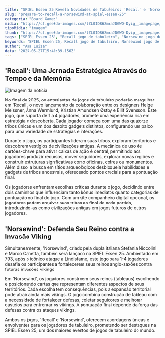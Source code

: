 ```yaml
---
title: "SPIEL Essen 25 Revela Novidades de Tabuleiro: 'Recall' e 'Norsewind' em Destaque"
slug: "prepare-to-recall-a-norsewind-at-spiel-essen-25"
categoria: "Board Games"
midia: "https://cf.geekdo-images.com/lZL0ID86ZmraJDGWO-Dyig__imagepage/img/HnCfaA0P9cMgDDOzHNdt-jq5paI=/fit-in/900x600/filters:no_upscale():strip_icc()/pic8886325.png"
tipoMidia: "imagem"
thumb: "https://cf.geekdo-images.com/lZL0ID86ZmraJDGWO-Dyig__imagepage/img/HnCfaA0P9cMgDDOzHNdt-jq5paI=/fit-in/900x600/filters:no_upscale():strip_icc()/pic8886325.png"
tags: ["SPIEL Essen 25", "Recall jogo de tabuleiro", "Norsewind jogo de tabuleiro", "jogos de estratégia", "lançamentos de jogos de tabuleiro"]
keywords: "SPIEL Essen 25, Recall jogo de tabuleiro, Norsewind jogo de tabuleiro, jogos de estratégia, lançamentos de jogos de tabuleiro"
author: "Ana Luiza"
data: "2025-05-27T15:40:39.156Z"
---
```


## 'Recall': Uma Jornada Estratégica Através do Tempo e da Memória

![Imagem da notícia](https://cf.geekdo-images.com/Y1jxPWLC_GO2rnvCMO-TQw__imagepage/img/hIMkhnwUbFfYvJOaCBTRRr42fto=/fit-in/900x600/filters:no_upscale():strip_icc()/pic8878999.png)

No final de 2025, os entusiastas de jogos de tabuleiro poderão mergulhar em 'Recall', o novo lançamento da colaboração entre os designers Helge Meissner, Anna Wermlund, Kristian Amundsen Østby e Eilif Svensson. Este jogo, que suporta de 1 a 4 jogadores, promete uma experiência rica em estratégia e descoberta. Cada jogador começa com uma das quatorze tribos únicas e um dos dezoito gadgets distintos, configurando um palco para uma variedade de estratégias e interações.

Durante o jogo, os participantes lideram suas tribos, exploram territórios e descobrem vestígios de civilizações antigas. A mecânica de uso de cartões-chave para ativar caixas de ação é central, permitindo aos jogadores produzir recursos, mover seguidores, explorar novas regiões e construir estruturas significativas como oficinas, cofres ou monumentos. Além disso, a busca em sítios arqueológicos desbloqueia habilidades e gadgets de tribos ancestrais, oferecendo pontos cruciais para a pontuação final.

Os jogadores enfrentam escolhas críticas durante o jogo, decidindo entre dois caminhos que influenciam tanto bônus imediatos quanto categorias de pontuação no final do jogo. Com um site companheiro digital opcional, os jogadores podem arquivar suas tribos ao final de cada partida, introduzindo-as como civilizações antigas em jogos futuros de outros jogadores.

## 'Norsewind': Defenda Seu Reino contra a Invasão Viking

Simultaneamente, 'Norsewind', criado pela dupla italiana Stefania Niccolini e Marco Canetta, também será lançado na SPIEL Essen 25. Ambientado em 793, após o icônico ataque a Lindisfarne, este jogo para 1-4 jogadores desafia os participantes a fortalecerem seus reinos anglo-saxões contra futuras invasões vikings.

Em 'Norsewind', os jogadores constroem seus reinos (tableaus) escolhendo e posicionando cartas que representam diferentes aspectos de seus territórios. Cada escolha tem consequências, pois a expansão territorial pode atrair ainda mais vikings. O jogo combina construção de tableau com a necessidade de fortalecer defesas, coletar seguidores e melhorar castelos para enfrentar os vikings. A pontuação final depende da força das defesas contra os ataques vikings.

Ambos os jogos, 'Recall' e 'Norsewind', oferecem abordagens únicas e envolventes para os jogadores de tabuleiro, prometendo ser destaques na SPIEL Essen 25, um dos maiores eventos de jogos de tabuleiro do mundo.